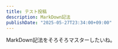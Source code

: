 ```yaml
---
title: テスト投稿
description: MarkDown記法
publishDate: "2025-05-27T23:34:00+09:00"
---
```


MarkDown記法をそろそろマスターしたいね。